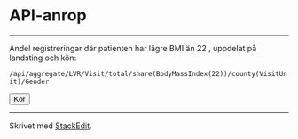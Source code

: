 # API-anrop


----------
Andel registreringar där patienten har lägre BMI än 22 , uppdelat på landsting och kön:

`/api/aggregate/LVR/Visit/total/share(BodyMassIndex(22))/county(VisitUnit)/Gender`

<div>
<button class="btn btn-default" onclick="jsondump('https://stratum.registercentrum.se/api/aggregate/LVR/Visit/total/share(Height(165))/county(VisitUnit)/Gender?apikey=bK3H9bwaG4o=');">Kör</button></div>

----------

Skrivet med [<i class="icon-provider-stackedit"></i> StackEdit](https://stackedit.io/).
